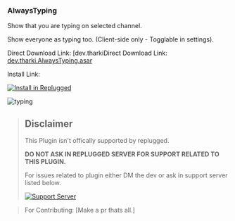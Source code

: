 ### AlwaysTyping

Show that you are typing on selected channel.

Show everyone as typing too. (Client-side only - Togglable in settings).

Direct Download Link: [dev.tharkiDirect Download Link: [dev.tharki.AlwaysTyping.asar](https://github.com/TharkiDev/AlwaysTyping/releases/latest/download/dev.tharki.AlwaysTyping.asar)

Install Link:

[![Install in Replugged](https://img.shields.io/badge/-Install%20in%20Replugged-blue?style=for-the-badge&logo=none)](https://replugged.dev/install?identifier=TharkiDev/AlwaysTyping&source=github)

![typing](https://TharkiDev.github.io/files-random-host/bdpluginsassets/typing.gif)

> ## Disclaimer
>
> This Plugin isn't offically supported by replugged.
>
>**DO NOT ASK IN REPLUGGED SERVER FOR SUPPORT RELATED TO THIS PLUGIN.**
>
> For issues related to plugin either DM the dev or ask in support server listed below.
>
>
> [![Support Server](https://discordapp.com/api/guilds/919649417005506600/widget.png?style=banner3)](https://discord.gg/SgKSKyh9gY)





> For Contributing: [Make a pr thats all.]
